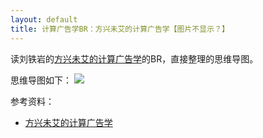 ```yaml
---
layout: default 
title: 计算广告学BR：方兴未艾的计算广告学【图片不显示？】
---
```

读刘铁岩的[方兴未艾的计算广告学](http://blog.sina.com.cn/s/blog_4caedc7a0102eshz.html)的BR，直接整理的思维导图。

思维导图如下：
<img src="http://arthur503.github.io/blog/assets/pic/201310/2013-10-09-Computational-Advertising-BR-flourishing-computational-advertising.png">

参考资料：

* [方兴未艾的计算广告学](http://blog.sina.com.cn/s/blog_4caedc7a0102eshz.html)